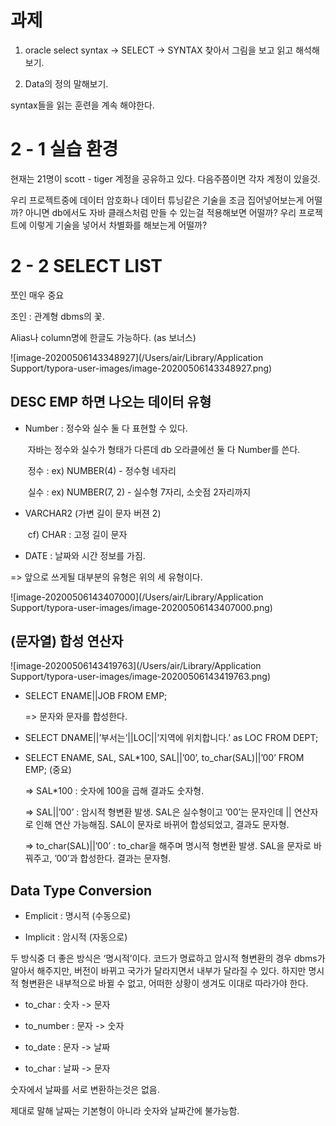# 과제

1. oracle select syntax -> SELECT -> SYNTAX 찾아서 그림을 보고 읽고 해석해보기. 

2. Data의 정의 말해보기.

syntax들을 읽는 훈련을 계속 해야한다.



# 2 - 1 실습 환경

현재는 21명이 scott - tiger 계정을 공유하고 있다. 다음주쯤이면 각자 계정이 있을것. 



우리 프로젝트중에 데이터 암호화나 데이터 튜닝같은 기술을 조금 집어넣어보는게 어떨까? 아니면 db에서도 자바 클래스처럼 만들 수 있는걸 적용해보면 어떨까? 우리 프로젝트에 이렇게 기술을 넣어서 차별화를 해보는게 어떨까? 



# 2 - 2 SELECT LIST

쪼인 매우 중요

조인 : 관계형 dbms의 꽃. 

Alias나 column명에 한글도 가능하다. (as 보너스)

![image-20200506143348927](/Users/air/Library/Application Support/typora-user-images/image-20200506143348927.png)



## DESC EMP 하면 나오는 데이터 유형

+ Number : 정수와 실수 둘 다 표현할 수 있다. 

  ​	자바는 정수와 실수가 형태가 다른데 db 오라클에선 둘 다 Number를 쓴다.

  ​	정수 : ex) NUMBER(4) - 정수형 네자리

  ​	실수 : ex) NUMBER(7, 2) - 실수형 7자리, 소숫점 2자리까지 

+ VARCHAR2 (가변 길이 문자 버젼 2)

  ​	cf) CHAR : 고정 길이 문자

+ DATE : 날짜와 시간 정보를 가짐.

=> 앞으로 쓰게될 대부분의 유형은 위의 세 유형이다. 

![image-20200506143407000](/Users/air/Library/Application Support/typora-user-images/image-20200506143407000.png)



## (문자열) 합성 연산자

![image-20200506143419763](/Users/air/Library/Application Support/typora-user-images/image-20200506143419763.png)

+ SELECT ENAME||JOB FROM EMP;

  => 문자와 문자를 합성한다.

+ SELECT DNAME||’부서는’||LOC||’지역에 위치합니다.’ as LOC FROM DEPT;

+ SELECT ENAME, SAL, SAL*100, SAL||’00’, to_char(SAL)||’00’ FROM EMP; (중요)

  => SAL*100 : 숫자에 100을 곱해 결과도 숫자형.

  => SAL||’00’ : 암시적 형변환 발생. SAL은 실수형이고 ’00’는 문자인데 || 연산자로 인해 연산 가능해짐. SAL이 문자로 바뀌어 합성되었고, 결과도 문자형.

  => to_char(SAL)||’00’ : to_char을 해주며 명시적 형변환 발생. SAL을 문자로 바꿔주고, ’00’과 합성한다. 결과는 문자형.



## Data Type Conversion

+ Emplicit : 명시적 (수동으로)

+ Implicit : 암시적 (자동으로)

두 방식중 더 좋은 방식은 ‘명시적’이다. 코드가 명료하고 암시적 형변환의 경우 dbms가 알아서 해주지만, 버전이 바뀌고 국가가 달라지면서 내부가 달라질 수 있다. 하지만 명시적 형변환은 내부적으로 바뀔 수 없고, 어떠한 상황이 생겨도 이대로 따라가야 한다. 

+ to_char : 숫자 -> 문자

+ to_number : 문자 -> 숫자

+ to_date : 문자 -> 날짜

+ to_char : 날짜 -> 문자

숫자에서 날짜를 서로 변환하는것은 없음. 

제대로 말해 날짜는 기본형이 아니라 숫자와 날짜간에 불가능함. 